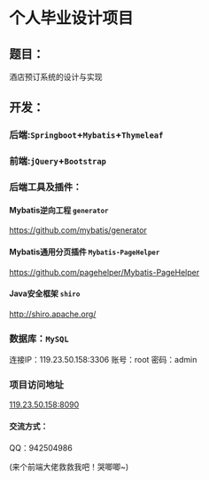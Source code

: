 # 个人毕业设计项目

## 题目：

酒店预订系统的设计与实现

## 开发：

### 后端:`Springboot`+`Mybatis`+`Thymeleaf`

### 前端:`jQuery`+`Bootstrap`

### 后端工具及插件：

#### Mybatis逆向工程 `generator`
https://github.com/mybatis/generator

#### Mybatis通用分页插件 `Mybatis-PageHelper`
https://github.com/pagehelper/Mybatis-PageHelper

#### Java安全框架 `shiro`
http://shiro.apache.org/
<br>

### 数据库：`MySQL`
连接IP：119.23.50.158:3306
账号：root
密码：admin

### 项目访问地址
[119.23.50.158:8090](http://119.23.50.158:8090) 

#### 交流方式：
QQ：942504986
<br>

(来个前端大佬救救我吧！哭唧唧~)
